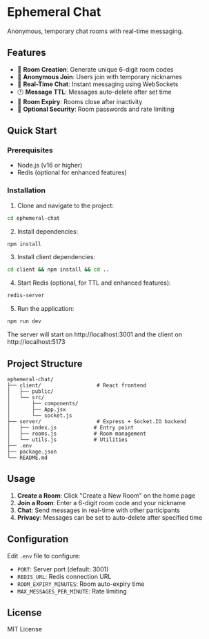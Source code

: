 # Ephemeral Chat

Anonymous, temporary chat rooms with real-time messaging.

## Features

- 🧾 **Room Creation**: Generate unique 6-digit room codes
- 🪪 **Anonymous Join**: Users join with temporary nicknames
- 🔁 **Real-Time Chat**: Instant messaging using WebSockets
- 🕐 **Message TTL**: Messages auto-delete after set time
- 🧼 **Room Expiry**: Rooms close after inactivity
- 🔐 **Optional Security**: Room passwords and rate limiting

## Quick Start

### Prerequisites
- Node.js (v16 or higher)
- Redis (optional for enhanced features)

### Installation

1. Clone and navigate to the project:
```bash
cd ephemeral-chat
```

2. Install dependencies:
```bash
npm install
```

3. Install client dependencies:
```bash
cd client && npm install && cd ..
```

4. Start Redis (optional, for TTL and enhanced features):
```bash
redis-server
```

5. Run the application:
```bash
npm run dev
```

The server will start on http://localhost:3001 and the client on http://localhost:5173

## Project Structure

```
ephemeral-chat/
├── client/                  # React frontend
│   ├── public/
│   └── src/
│       ├── components/
│       ├── App.jsx
│       └── socket.js
├── server/                  # Express + Socket.IO backend
│   ├── index.js            # Entry point
│   ├── rooms.js            # Room management
│   └── utils.js            # Utilities
├── .env
├── package.json
└── README.md
```

## Usage

1. **Create a Room**: Click "Create a New Room" on the home page
2. **Join a Room**: Enter a 6-digit room code and your nickname
3. **Chat**: Send messages in real-time with other participants
4. **Privacy**: Messages can be set to auto-delete after specified time

## Configuration

Edit `.env` file to configure:
- `PORT`: Server port (default: 3001)
- `REDIS_URL`: Redis connection URL
- `ROOM_EXPIRY_MINUTES`: Room auto-expiry time
- `MAX_MESSAGES_PER_MINUTE`: Rate limiting

## License

MIT License
